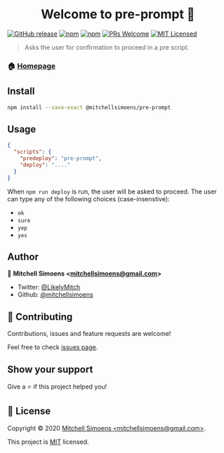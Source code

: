 <h1 align="center">Welcome to pre-prompt 👋</h1>

[![GitHub release](https://img.shields.io/github/v/release/mitchellsimoens/pre-prompt)](https://github.com/mitchellsimoens/pre-prompt/releases)
[![npm](https://img.shields.io/npm/v/@mitchellsimoens/pre-prompt.svg)](https://www.npmjs.com/package/@mitchellsimoens/pre-prompt)
[![npm](https://img.shields.io/npm/dm/@mitchellsimoens/pre-prompt.svg)](https://www.npmjs.com/package/@mitchellsimoens/pre-prompt)
[![PRs Welcome](https://img.shields.io/badge/PRs-welcome-brightgreen.svg?style=flat-square)](http://makeapullrequest.com)
[![MIT Licensed](https://img.shields.io/badge/license-MIT-blue.svg?style=flat-square)](./LICENSE)

> Asks the user for confirmation to proceed in a pre script.

### 🏠 [Homepage](https://github.com/mitchellsimoens/pre-prompt#readme)

## Install

```sh
npm install --save-exact @mitchellsimoens/pre-prompt
```

## Usage

```json
{
  "scripts": {
    "predeploy": "pre-prompt",
    "deploy": "...."
  }
}
```

When `npm run deploy` is run, the user will be asked to proceed. The user can type any of the following choices
(case-insenstive):

- `ok`
- `sure`
- `yep`
- `yes`

## Author

👤 **Mitchell Simoens &lt;mitchellsimoens@gmail.com&gt;**

- Twitter: [@LikelyMitch](https://twitter.com/LikelyMitch)
- Github: [@mitchellsimoens](https://github.com/mitchellsimoens)

## 🤝 Contributing

Contributions, issues and feature requests are welcome!

Feel free to check [issues page](https://github.com/mitchellsimoens/pre-prompt/issues).

## Show your support

Give a ⭐️ if this project helped you!

## 📝 License

Copyright © 2020 [Mitchell Simoens &lt;mitchellsimoens@gmail.com&gt;](https://github.com/mitchellsimoens).

This project is [MIT](./LICENSE) licensed.
